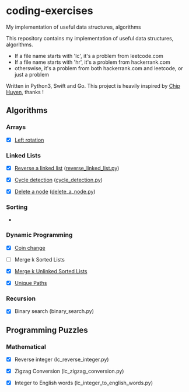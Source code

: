 # coding-exercises
My implementation of useful data structures, algorithms

This repository contains my implementation of useful data structures, algorithms.

- If a file name starts with 'lc', it's a problem from leetcode.com
- If a file name starts with 'hr', it's a problem from hackerrank.com
- otherswise, it's a problem from both hackerrank.com and leetcode, or just a problem

Written in Python3, Swift and Go. This project is heavily inspired by [Chip Huyen](https://github.com/chiphuyen), thanks !



Algorithms
----------

### Arrays

- [x] [Left rotation](https://www.hackerrank.com/challenges/ctci-array-left-rotation)


### Linked Lists

- [x] [Reverse a linked list](https://www.hackerrank.com/challenges/reverse-a-linked-list) ([reverse_linked_list.py](https://github.com/yuynwa/coding-exercises/blob/master/linked_lists/reverse_linked_list.py))
- [x] [Cycle detection](https://www.hackerrank.com/challenges/detect-whether-a-linked-list-contains-a-cycle) ([cycle_detection.py](https://github.com/yuynwa/coding-exercises/blob/master/linked_lists/cycle_detection.py))
- [x] [Delete a node](https://www.hackerrank.com/challenges/delete-a-node-from-a-linked-list) ([delete_a_node.py](https://github.com/yuynwa/coding-exercises/blob/master/linked_lists/delete_a_node.py))



### Sorting

- 

### Dynamic Programming

- [x] [Coin change](https://github.com/yuynwa/coding-exercises/blob/master/dynamic_programming/coin_change.py)
- [ ] Merge k Sorted Lists
- [x] [Merge k Unlinked Sorted Lists](https://github.com/yuynwa/coding-exercises/blob/master/merge_k_unlinked_sorted_lists.py)
- [x] [Unique Paths](https://github.com/yuynwa/coding-exercises/blob/master/dynamic_programming/lc_unique_paths.py)




### Recursion

- [x] Binary search (binary_search.py)


Programming Puzzles
-------------------

### Mathematical

- [x] Reverse integer (lc_reverse_integer.py)
- [x] Zigzag Conversion (lc_zigzag_conversion.py)
- [x] Integer to English words (lc_integer_to_english_words.py)

